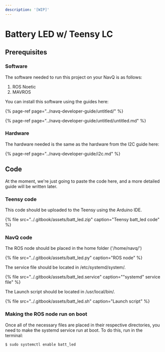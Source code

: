 ```yaml
---
description: '[WIP]'
---
```


# Battery LED w/ Teensy LC

## Prerequisites

### Software

The software needed to run this project on your NavQ is as follows:

1. ROS Noetic
2. MAVROS

You can install this software using the guides here:

{% page-ref page="../navq-developer-guide/untitled/" %}

{% page-ref page="../navq-developer-guide/untitled/untitled.md" %}

### Hardware

The hardware needed is the same as the hardware from the I2C guide here:

{% page-ref page="../navq-developer-guide/i2c.md" %}

## Code

At the moment, we're just going to paste the code here, and a more detailed guide will be written later.

### Teensy code

This code should be uploaded to the Teensy using the Arduino IDE. 

{% file src="../.gitbook/assets/batt\_led.zip" caption="Teensy batt\_led code" %}

### NavQ code

The ROS node should be placed in the home folder \('/home/navq/'\)

{% file src="../.gitbook/assets/batt\_led.py" caption="ROS node" %}

The service file should be located in /etc/systemd/system/.

{% file src="../.gitbook/assets/batt\_led.service" caption="\"systemd\" service file" %}

The Launch script should be located in /usr/local/bin/.

{% file src="../.gitbook/assets/batt\_led.sh" caption="Launch script" %}

### Making the ROS node run on boot

Once all of the necessary files are placed in their respective directories, you need to make the systemd service run at boot. To do this, run in the terminal:

```text
$ sudo systemctl enable batt_led
```

